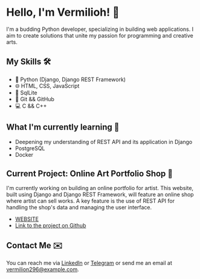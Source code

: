 # Hello, I'm Vermilioh! 👋

I'm a budding Python developer, specializing in building web applications. I aim to create solutions that unite my passion for programming and creative arts.

## My Skills 🛠️
- 🐍 Python (Django, Django REST Framework)
- 🌐 HTML, CSS, JavaScript
- 💽 SqlLite
- 🔧 Git && GitHub
- 💻 C && C++

## What I'm currently learning 🚀
- Deepening my understanding of REST API and its application in Django
- PostgreSQL
- Docker

## Current Project: Online Art Portfolio Shop 🎨
I'm currently working on building an online portfolio for artist. This website, built using Django and Django REST Framework, will feature an online shop where artist can sell works. A key feature is the use of REST API for handling the shop's data and managing the user interface.

- [WEBSITE](http://vermilioh.pythonanywhere.com/)
- [Link to the project on Github](https://github.com/vermilioh/myonlinestore)

## Contact Me ✉️
You can reach me via [LinkedIn](https://linkedin.com/in/vermiliop) or [Telegram](https://t.me/vermilioh) or send me an email at vermilion296@example.com. 


